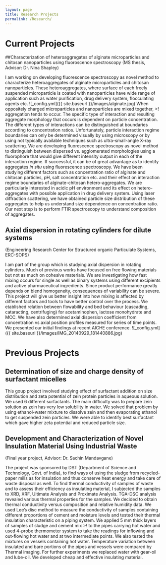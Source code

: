 ```yaml
---
layout: page
title: Research Projects
permalink: /Research/
---
```


# Current Projects

##Characterization of heteroaggregates of alginate microparticles and chitosan nanoparticles using fluoroscence spectroscopy
(MS thesis, Advisor: Dr. Nina Shapley)

I am working on developing fluorescence spectroscopy as novel method to characterize heteroaggregates of alginate microparticles and chitosan nanoparticles. These heteroaggregates, where surface of each freely suspended microparticle is coated with nanoparticles have wide range of application such as water purification, drug delivery system, flocculating agents etc. 
![_config.yml]({{ site.baseurl }}/images/alginate.jpg)
When oppositely charged microparticles and nanoparticles are mixed together, >! aggregation tends to occur. The specific type of interaction and resulting aggregate morphology that occurs is dependent on particle concentration. The different types of interactions can be distinguished at boundaries according to concentration ratios. Unfortunately, particle interaction regime boundaries can only be determined visually by using microscopy or by using not typically available techniques such as ultra-small-angle X-ray scattering. We are developing fluorescence spectroscopy as novel method to distinguish between dispersed vs. agglomerated morphologies using a fluorophore that would give different intensity output in each of the interaction regime. If successful, it can be of great advantage as to identify aggregates *in* *situ* using fluorescence spectroscopy. We have been studying different factors such as concentration ratio of alginate and chitosan particles, pH, salt concentration etc. and their effect on interaction regime boundaries of alginate-chitosan hetero-aggregates. We are particularly interested in acidic pH environment and its effect on hetero-aggregates with possible application in drug delivery system. Using laser diffraction scattering, we have obtained particle size distribution of these aggregates to help us understand size dependence on concentration ratio. Our next step is to perform FTIR spectroscopy to understand composition of aggregates. 

## Axial dispersion in rotating cylinders for dilute systems
(Engineering Research Center for Structured organic Particulate Systems, ERC-SOPS)

I am part of the group which is studying axial dispersion in rotating cylinders. Much of previous works have focused on free flowing materials but not as much on cohesive materials.  We are investigating how fast mixing occurs for single as well as binary systems using different excipients and active pharmaceutical ingredients. Since product performance greatly depends on blend homogeneity, consequences of variability can be severe. This project will give us better insight into how mixing is affected by different factors and tools to have better control over the process. We etablished relation between flowability and bed behaviour (cascading, cataracting, centrifuging) for acetaminophen, lactose monohydrate and MCC. We have also determined axial dispersion coefficient from concentration vs axial position profiles measured for series of time points. We presented our initial findings at recent AICHE conference. 
![_config.yml]({{ site.baseurl }}/images/IMG_20140929_181440886.jpg)



# Previous Projects

## Determination of size and charge density of surfactant micelles

This goup project involved studying effect of surfactant addition on size distribution and zeta potential of zein protein particles in aqueous solution. We used 6 different surfactants. The main difficulty was to prepare zein solution as zein has very low solubility in water. We solved that problem by using ethanol-water mixture to dissolve zein and then evaporating ethanol to get suspended zein particles. We were able to identify best surfactant which gave higher zeta potential and reduced particle size. 

## Development and Characterization of Novel Insulation Material Using Industrial Waste
(Final year project, Advisor: Dr. Sachin Mandavgane)

The project was sponsored by DST (Department of Science and Technology, Govt. of India), to find ways of using the sludge from recycled-paper mills as for insulation and thus conserve heat energy and take care of waste disposal as well.  To find thermal conductivity of samples of waste and to assess their efficiency as insulating material, I subjected the samples to XRD, XRF, Ultimate Analysis and Proximate Analysis.  TGA-DSC analysis revealed various thermal properties for the samples.  We decided to obtain thermal conductivity versus composition and relative humidity data.  We used Lee’s disc method to measure the conductivity of samples containing different proportions of cement and moisture levels and tested their thermal insulation characteristic on a piping system. We applied 5 mm thick layers of samples of sludge and cement mix >! to the pipes carrying hot water and used 4-probe thermometer system to take the readings for inflowing and out-flowing hot water and at two intermediate points.  We also tested the mixtures on vessels containing hot water.  Temperature variation between insulated and bare portions of the pipes and vessels were compared by Thermal imaging. For further experiments we replaced water with gear-oil and lube-oil.  We developed cheap and effective insulating material.
